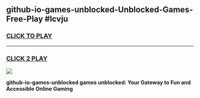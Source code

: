 
## github-io-games-unblocked-Unblocked-Games-Free-Play #lcvju
<h3>
<a href="https://us.freeplayer.one?title=github-io-games-unblocked&ref=9M">CLICK TO PLAY</a></h3>
<hr>

<h3>
<a href="https://us.freeplayer.one?title=github-io-games-unblocked&ref=9M">CLICK 2 PLAY</a>
  
</h3>

<a href="https://us.freeplayer.one?title=github-io-games-unblocked&ref=9M"><img src="https://clearcache.store/games.png"></a>


**github-io-games-unblocked games unblocked: Your Gateway to Fun and Accessible Online Gaming**
